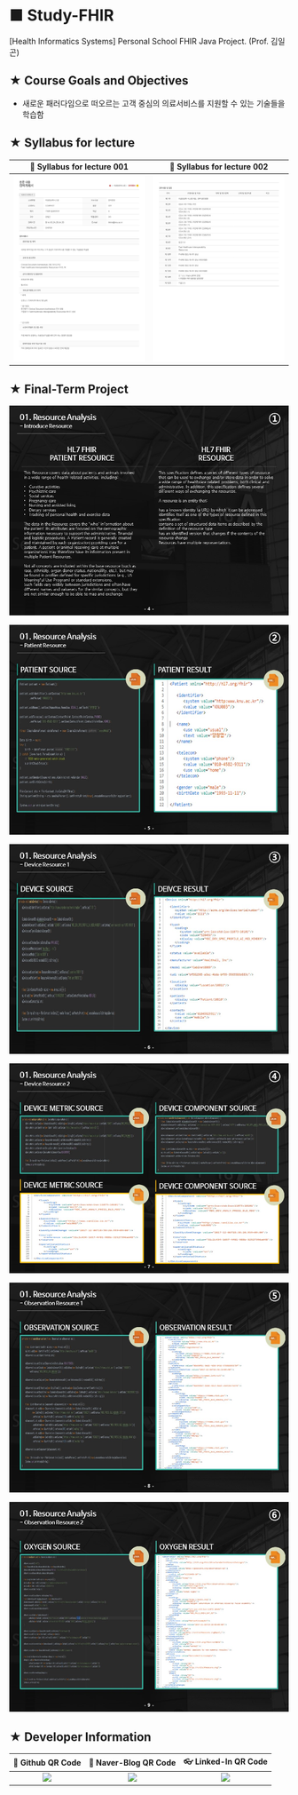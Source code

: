 # ■ Study-FHIR
[Health Informatics Systems] Personal School FHIR Java Project. (Prof. 김일곤)

## ★ Course Goals and Objectives

* 새로운 패러다임으로 떠오르는 고객 중심의 의료서비스를 지원할 수 있는 기술들을 학습함

## ★ Syllabus for lecture

|:page_facing_up: Syllabus for lecture 001|:page_facing_up: Syllabus for lecture 002|
|:---------------------------------------:|:---------------------------------------:|
|![Alt text](https://github.com/ChangYeop-Yang/Study-FHIR/blob/master/Course%20Info%201.jpg)|![Alt text](https://github.com/ChangYeop-Yang/Study-FHIR/blob/master/Course%20Info%202.jpg)|

## ★ Final-Term Project

![Alt text](https://github.com/ChangYeop-Yang/Study-FHIR/blob/master/%5BFHIR%5D%20Presentation/Slide%205.JPG)

![Alt text](https://github.com/ChangYeop-Yang/Study-FHIR/blob/master/%5BFHIR%5D%20Presentation/Slide%206.JPG)

![Alt text](https://github.com/ChangYeop-Yang/Study-FHIR/blob/master/%5BFHIR%5D%20Presentation/Slide%201.JPG)

![Alt text](https://github.com/ChangYeop-Yang/Study-FHIR/blob/master/%5BFHIR%5D%20Presentation/Slide%202.JPG)

![Alt text](https://github.com/ChangYeop-Yang/Study-FHIR/blob/master/%5BFHIR%5D%20Presentation/Slide%203.JPG)

![Alt text](https://github.com/ChangYeop-Yang/Study-FHIR/blob/master/%5BFHIR%5D%20Presentation/Slide%204.JPG)

## ★ Developer Information

|:rocket: Github QR Code|:pencil: Naver-Blog QR Code|:eyeglasses: Linked-In QR Code|
|:---------------------:|:-------------------------:|:----------------------------:|
|![](https://user-images.githubusercontent.com/20036523/50044128-60406880-00c2-11e9-8d57-ea1cb8e6b2a7.jpg)|![](https://user-images.githubusercontent.com/20036523/50044131-60d8ff00-00c2-11e9-818c-cf5ad97dc76e.jpg)|![](https://user-images.githubusercontent.com/20036523/50044130-60d8ff00-00c2-11e9-991a-107bffa2bf57.jpg)|
